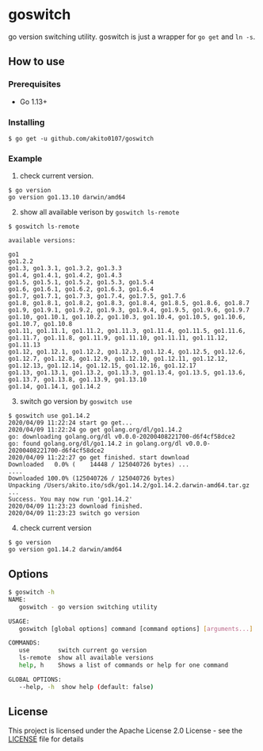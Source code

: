 # goswitch

go version switching utility.
goswitch is just a wrapper for `go get` and `ln -s`.

## How to use

### Prerequisites
- Go 1.13+

### Installing
```
$ go get -u github.com/akito0107/goswitch
```

### Example

1. check current version.

```
$ go version
go version go1.13.10 darwin/amd64
```

2. show all available verison by `goswitch ls-remote`

```
$ goswitch ls-remote

available versions:

go1
go1.2.2
go1.3, go1.3.1, go1.3.2, go1.3.3
go1.4, go1.4.1, go1.4.2, go1.4.3
go1.5, go1.5.1, go1.5.2, go1.5.3, go1.5.4
go1.6, go1.6.1, go1.6.2, go1.6.3, go1.6.4
go1.7, go1.7.1, go1.7.3, go1.7.4, go1.7.5, go1.7.6
go1.8, go1.8.1, go1.8.2, go1.8.3, go1.8.4, go1.8.5, go1.8.6, go1.8.7
go1.9, go1.9.1, go1.9.2, go1.9.3, go1.9.4, go1.9.5, go1.9.6, go1.9.7
go1.10, go1.10.1, go1.10.2, go1.10.3, go1.10.4, go1.10.5, go1.10.6, go1.10.7, go1.10.8
go1.11, go1.11.1, go1.11.2, go1.11.3, go1.11.4, go1.11.5, go1.11.6, go1.11.7, go1.11.8, go1.11.9, go1.11.10, go1.11.11, go1.11.12, go1.11.13
go1.12, go1.12.1, go1.12.2, go1.12.3, go1.12.4, go1.12.5, go1.12.6, go1.12.7, go1.12.8, go1.12.9, go1.12.10, go1.12.11, go1.12.12, go1.12.13, go1.12.14, go1.12.15, go1.12.16, go1.12.17
go1.13, go1.13.1, go1.13.2, go1.13.3, go1.13.4, go1.13.5, go1.13.6, go1.13.7, go1.13.8, go1.13.9, go1.13.10
go1.14, go1.14.1, go1.14.2
```

3. switch go version by `goswitch use`

```
$ goswitch use go1.14.2
2020/04/09 11:22:24 start go get...
2020/04/09 11:22:24 go get golang.org/dl/go1.14.2
go: downloading golang.org/dl v0.0.0-20200408221700-d6f4cf58dce2
go: found golang.org/dl/go1.14.2 in golang.org/dl v0.0.0-20200408221700-d6f4cf58dce2
2020/04/09 11:22:27 go get finished. start download
Downloaded   0.0% (    14448 / 125040726 bytes) ...
....
Downloaded 100.0% (125040726 / 125040726 bytes)
Unpacking /Users/akito.ito/sdk/go1.14.2/go1.14.2.darwin-amd64.tar.gz ...
Success. You may now run 'go1.14.2'
2020/04/09 11:23:23 download finished.
2020/04/09 11:23:23 switch go version
```

4. check current version 

```
$ go version
go version go1.14.2 darwin/amd64
```

## Options
```sh
$ goswitch -h
NAME:
   goswitch - go version switching utility

USAGE:
   goswitch [global options] command [command options] [arguments...]

COMMANDS:
   use        switch current go version
   ls-remote  show all available versions
   help, h    Shows a list of commands or help for one command

GLOBAL OPTIONS:
   --help, -h  show help (default: false)
```

## License
This project is licensed under the Apache License 2.0 License - see the [LICENSE](LICENSE) file for details
